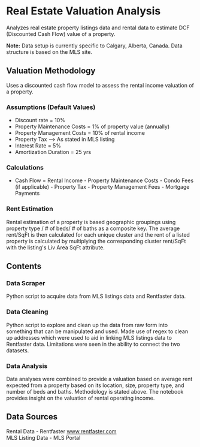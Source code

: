 # Real Estate Valuation Analysis
Analyzes real estate property listings data and rental data to estimate DCF (Discounted Cash Flow) value of a property.

<b>Note:</b> Data setup is currently specific to Calgary, Alberta, Canada. Data structure is based on the MLS site.

## Valuation Methodology
Uses a discounted cash flow model to assess the rental income valuation of a property. 

### Assumptions (Default Values)
* Discount rate = 10%
* Property Maintenance Costs = 1% of property value (annually)
* Property Management Costs = 10% of rental income
* Property Tax --> As stated in MLS listing
* Interest Rate = 5%
* Amortization Duration = 25 yrs

### Calculations
* Cash Flow = Rental Income - Property Maintenance Costs - Condo Fees (if applicable) - Property Tax - Property Management Fees - Mortgage Payments

### Rent Estimation
Rental estimation of a property is based geographic groupings using property type / # of beds/ # of baths as a composite key. The average rent/SqFt is then calculated for each unique cluster and the rent of a listed property is calculated by multiplying the corresponding cluster rent/SqFt with the listing's Liv Area SqFt attribute.

## Contents

### Data Scraper
Python script to acquire data from MLS listings data and Rentfaster data.

### Data Cleaning
Python script to explore and clean up the data from raw form into something that can be manipulated and used. Made use of regex to clean up addresses which were used to aid in linking MLS listings data to Rentfaster data. Limitations were seen in the ability to connect the two datasets.

### Data Analysis
Data analyses were combined to provide a valuation based on average rent expected from a property based on its location, size, property type, and number of beds and baths. Methodology is stated above. The notebook provides insight on the valuation of rental operating income.

## Data Sources
Rental Data - Rentfaster www.rentfaster.com <br>
MLS Listing Data - MLS Portal
